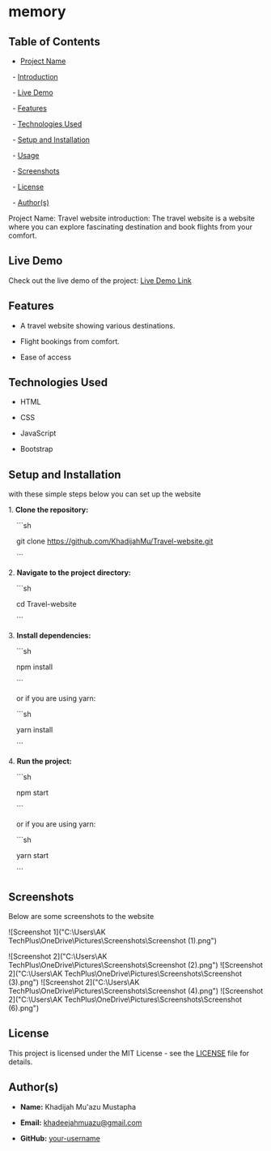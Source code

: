 # memory

## Table of Contents

- [Project Name](#project-name)

  - [Introduction](#introduction)

  - [Live Demo](#live-demo)

  - [Features](#features)

  - [Technologies Used](#technologies-used)

  - [Setup and Installation](#setup-and-installation)

  - [Usage](#usage)

  - [Screenshots](#screenshots)

  - [License](#license)

  - [Author(s)](#authors)

Project Name: Travel website
introduction: The travel website is a website where you can explore fascinating destination and book flights from your comfort.

## Live Demo

Check out the live demo of the project: [Live Demo Link](https://example.com)

## Features

- A travel website showing various destinations.

- Flight bookings from comfort.
- Ease of access

## Technologies Used

- HTML

- CSS

- JavaScript

- Bootstrap

## Setup and Installation
with these simple steps below you can set up the website

1\. **Clone the repository:**

    ```sh

    git clone https://github.com/KhadijahMu/Travel-website.git

    ```

2\. **Navigate to the project directory:**

    ```sh

    cd Travel-website

    ```

3\. **Install dependencies:**

    ```sh

    npm install

    ```

    or if you are using yarn:

    ```sh

    yarn install

    ```

4\. **Run the project:**

    ```sh

    npm start

    ```

    or if you are using yarn:

    ```sh

    yarn start

    ```

## Screenshots

Below are some screenshots to the website

![Screenshot 1]("C:\Users\AK TechPlus\OneDrive\Pictures\Screenshots\Screenshot (1).png")

![Screenshot 2]("C:\Users\AK TechPlus\OneDrive\Pictures\Screenshots\Screenshot (2).png")
![Screenshot 2]("C:\Users\AK TechPlus\OneDrive\Pictures\Screenshots\Screenshot (3).png")
![Screenshot 2]("C:\Users\AK TechPlus\OneDrive\Pictures\Screenshots\Screenshot (4).png")
![Screenshot 2]("C:\Users\AK TechPlus\OneDrive\Pictures\Screenshots\Screenshot (6).png")

## License

This project is licensed under the MIT License - see the [LICENSE](LICENSE) file for details.

## Author(s)


- **Name:** Khadijah Mu'azu Mustapha

- **Email:** khadeejahmuazu@gmail.com

- **GitHub:** [your-username](https://github.com/khadijahMu)


